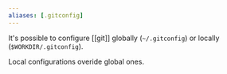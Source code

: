 ```yaml
---
aliases: [.gitconfig]
---
```


It's possible to configure [[git]] globally (`~/.gitconfig`) or locally (`$WORKDIR/.gitconfig`).

Local configurations overide global ones.

